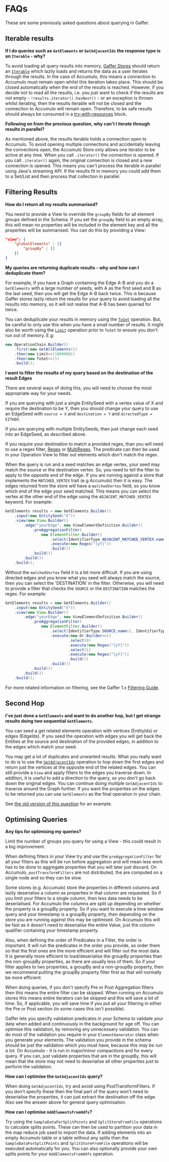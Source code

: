# FAQs

These are some previously asked questions about querying in Gaffer.

## Iterable results

**If I do queries such as `GetElements` or `GetAdjacentIds` the response type is an `Iterable` - why?**

To avoid loading all query results into memory, [Gaffer Stores](../../../administration-guide/gaffer-stores/store-guide.md)
should return an [`Iterable`](https://docs.oracle.com/javase/8/docs/api/java/lang/Iterable.html) which lazily loads and
returns the data as a user iterates through the results. In the case of Accumulo, this means a connection to Accumulo must
remain open whilst this iteration takes place. This should be closed automatically when the end of the results is reached.
However, if you decide not to read all the results, i.e. you just want to check if the results are not empty -
`!results.iterator().hasNext()` - or an exception is thrown whilst iterating, then the results iterable will not be closed
and the connection to Accumulo will remain open. Therefore, to be safe results should always be consumed in a
[try-with-resources](https://docs.oracle.com/javase/tutorial/essential/exceptions/tryResourceClose.html) block.

**Following on from the previous question, why can't I iterate through results in parallel?**

As mentioned above, the results iterable holds a connection open to Accumulo. To avoid opening multiple connections and
accidentally leaving the connections open, the Accumulo Store only allows one iterator to be active at any time. When you
call `.iterator()` the connection is opened. If you call `.iterator()` again, the original connection is closed and a new
connection is opened. This means you can't process the iterable in parallel using Java's streaming API. If the results fit
in memory you could add them to a Set/List and then process that collection in parallel.

## Filtering Results

**How do I return all my results summarised?**

You need to provide a View to override the `groupBy` fields for all element groups defined in the Schema. If you set the
`groupBy` field to an empty array, this will mean no properties will be included in the element key and all the properties
will be summarised. You can do this by providing a View:

```json
"view": {
    "globalElements" : [{
        "groupBy" : []
    }]
}
```

**My queries are returning duplicate results - why and how can I deduplicate them?**

For example, if you have a Graph containing the Edge A-B and you do a `GetElements` with a large number of seeds, with A
as the first seed and B as the last seed, then you will get the Edge A-B back twice. This is because Gaffer stores lazily
return the results for your query to avoid loading all the results into memory, so it will not realise that A-B has been
queried for twice.

You can deduplicate your results in memory using the [`ToSet`](../../../reference/operations-guide/core.md#toset) operation.
But, be careful to only use this when you have a small number of results. It might also be worth using the
[`Limit`](../../../reference/operations-guide/core.md#limit) operation prior to `ToSet` to ensure you don't run out of
memory. E.g:

```java
new OperationChain.Builder()
    .first(new GetAllElements())
    .then(new Limit<>(1000000))
    .then(new ToSet<>())
    .build();
```

**I want to filter the results of my query based on the destination of the result Edges**

There are several ways of doing this, you will need to choose the most appropriate way for your needs.

If you are querying with just a single EntitySeed with a vertex value of X and require the destination to be Y, then you should
change your query to use an EdgeSeed with `source = X` and `destination = Y` and `directedType = EITHER`.

If you are querying with multiple EntitySeeds, then just change each seed into an EdgeSeed, as described above.
 
If you require your destination to match a provided regex, than you will need to use a regex filter, [Regex](../../../reference/predicates-guide/koryphe-predicates.md#regex)
or [MultiRegex](../../../reference/predicates-guide/koryphe-predicates.md#multiregex). The predicate can then be used in your
Operation View to filter out elements which don't match the regex.

When the query is run and a seed matches an edge vertex, your seed may match the source or the destination vertex. So, you need
to tell the filter to apply to the opposite end of the edge. If you are running against a store that implements the `MATCHED_VERTEX`
trait (e.g Accumulo) then it is easy. The edges returned from the store will have a `matchedVertex` field, so you know which end
of the edge your seed matched. This means you can select the vertex at the other end of the edge using the `ADJACENT_MATCHED_VERTEX`
keyword. For example:

```java
GetElements results = new GetElements.Builder()
    .input(new EntitySeed("X"))
    .view(new View.Builder()
        .edge("yourEdge", new ViewElementDefinition.Builder()
            .preAggregationFilter(
                new ElementFilter.Builder()
                    .select(IdentifierType.ADJACENT_MATCHED_VERTEX.name())
                    .execute(new Regex("[yY]"))
                    .build())
            .build())
        .build())
    .build();
```

Without the `matchedVertex` field it is a bit more difficult. If you are using directed edges and you know what you seed will always
match the source, then you can select the 'DESTINATION' in the filter. Otherwise, you will need to provide a filter that checks the
`SOURCE` or the `DESTINATION` matches the regex. For example:

```java
GetElements results = new GetElements.Builder()
    .input(new EntitySeed("X"))
    .view(new View.Builder()
        .edge("yourEdge", new ViewElementDefinition.Builder()
            .preAggregationFilter(
                new ElementFilter.Builder()
                    .select(IdentifierType.SOURCE.name(), IdentifierType.DESTINATION.name())
                    .execute(new Or.Builder<>()
                            .select(0)
                            .execute(new Regex("[yY]"))
                            .select(1)
                            .execute(new Regex("[yY]"))
                            .build())
                    .build())
            .build())
        .build())
    .build();
```

For more related information on filtering, see the Gaffer 1.x [Filtering Guide](https://gchq.github.io/gaffer-doc/v1docs/getting-started/user-guide/filtering.html).

## Second Hop

**I've just done a `GetElements` and want to do another hop, but I get strange results doing two sequential `GetElements`.**

You can seed a get related elements operation with vertices (EntityIds) or edges (EdgeIds). If you seed the operation with
edges you will get back the Entities at the source and destination of the provided edges, in addition to the edges which
match your seed.

You may get a lot of duplicates and unwanted results. What you really want to do is to use the [`GetAdjacentIds`](../../../reference/operations-guide/get.md#getadjacentids)
operation to hop down the first edges and return just the vertices at the opposite end of the related edges. You can still
provide a `View` and apply filters to the edges you traverse down. In addition, it is useful to add a direction to the query,
so you don't go back down the original edges. You can continue doing multiple `GetAdjacentIds` to traverse around the Graph
further. If you want the properties on the edges to be returned you can use `GetElements` as the final operation in your chain.

See [the old version of this question](https://gchq.github.io/gaffer-doc/v1docs/components/core/operation.html#i-have-just-done-a-getelements-and-now-i-want-to-do-a-second-hop-around-the-graph-but-when-i-do-a-getelements-followed-by-another-getelements-i-get-strange-results)
for an example.

## Optimising Queries

**Any tips for optimising my queries?**

Limit the number of groups you query for using a View - this could result in a
big improvement.

When defining filters in your View try and use the `preAggregationFilter` for all your filters as this will be run before
aggregation and will mean less work has to be done to aggregate properties that you will later just discard. On Accumulo,
`postTransformFilters` are not distributed, the are computed on a single node and so they can be slow.
 
Some stores (e.g. Accumulo) store the properties in different columns and lazily deserialise a column as properties in that
column are requested. So if you limit your filters to a single column, then less data needs to be deserialised. For Accumulo
the columns are split up depending on whether the property is a groupBy property. So if you want to execute a time window query
and your timestamp is a groupBy property, then depending on the store you are running against this may be optimised. On Accumulo
this will be fast as it doesn't need to deserialise the entire Value, just the column qualifier containing your timestamp property.

Also, when defining the order of Predicates in a Filter, the order is important. It will run the predicates in the order you
provide, so order them so that the first ones are the more efficient and will filter out the most data. It is generally more
efficient to load/deserialise the groupBy properties than the non-groupBy properties, as there are usually less of them. So if your
filter applies to two properties, a groupBy and a non-groupBy property, then we recommend putting the groupBy property filter first
as that will normally be more efficient.

When doing queries, if you don't specify Pre or Post Aggregation filters then this means the entire filter can be skipped. When
running on Accumulo stores this means entire iterators can be skipped and this will save a lot of time. So, if applicable, you will
save time if you put all your filtering in either the Pre or Post section (in some cases this isn't possible).

Gaffer lets you specify validation predicates in your Schema to validate your data when added and continuously in the background for
age off. You can optimise this validation, by removing any unnecessary validation. You can do most of the validation you require in
your `ElementGenerator` class when you generate your elements. The validation you provide in the schema should be just the validation
which you must have, because *this may be run a lot*. On Accumulo - it is run in major/minor compactions and for every query. If you
can, just validate properties that are in the groupBy, this will mean that the store may not need to deserialise all other properties
just to perform the validation.

**How can I optimise the `GetAdjacentIds` query?**

When doing `GetAdjacentIds`, try and avoid using PostTransformFilters. If you don't specify these then the final part of the query
won't need to deserialise the properties, it can just extract the destination off the edge. Also see the answer above for general
query optimisation.

**How can I optimise `AddElementsFromHdfs`?**

Try using the `SampleDataForSplitPoints` and `SplitStoreFromFile` operations to calculate splits points. These can then be used to
partition your data in the map reduce job used to import the data. If adding elements into an empty Accumulo table or a table without
any splits then the `SampleDataForSplitPoints` and `SplitStoreFromFile` operations will be executed automatically for you. You can
also optionally provide your own splits points for your `AddElementsFromHdfs` operation.
